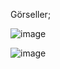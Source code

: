 Görseller;

![image](https://user-images.githubusercontent.com/34090058/42242594-11fd46ac-7f17-11e8-834b-3cb668b69ed7.png)

![image](https://user-images.githubusercontent.com/34090058/42242611-2682b67a-7f17-11e8-98f7-045117c5858e.png)

